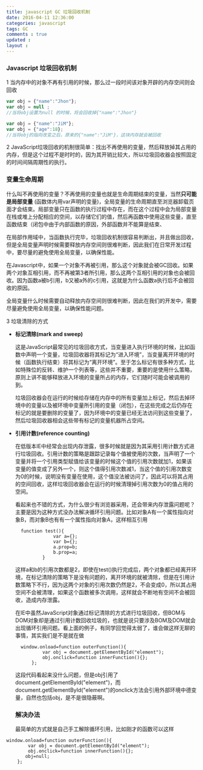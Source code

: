 ```yaml
---
title: javascript GC 垃圾回收机制 
date: 2016-04-11 12:36:00
categories: javascript
tags: GC
comments : true 
updated : 
layout : 
---
```


### Javascript 垃圾回收机制  

1 当内存中的对象不再有引用的时候，那么过一段时间该对象开辟的内存空间则会回收 

```javascript
var obj = {"name":"Jhon"};
var obj = null ;
//当将obj设置为null 的时候，将会回收掉{"name":"Jhon"}
```

```javascript
var obj = {"name":"JiM"};
var obj = {"age":18};
//当将obj的指向改变之后，原来的{"name":"JiM"}，这块内存就会被回收
```

2 JavaScript垃圾回收的机制很简单：找出不再使用的变量，然后释放掉其占用的内存，但是这个过程不是时时的，因为其开销比较大，所以垃圾回收器会按照固定的时间间隔周期性的执行。

### 变量生命周期

什么叫不再使用的变量？不再使用的变量也就是生命周期结束的变量，当然**只可能是局部变量** (函数体内用var声明的变量)，全局变量的生命周期直至浏览器卸载页面才会结束。局部变量只在函数的执行过程中存在，而在这个过程中会为局部变量在栈或堆上分配相应的空间，以存储它们的值，然后再函数中使用这些变量，直至函数结束（闭包中由于内部函数的原因，外部函数并不能算是结束、

在局部作用域中，当函数执行完毕，垃圾回收机制很容易判断出，并且做出回收，但是全局变量声明时候需要释放内存空间则很难判断，因此我们在日常开发过程中，要尽量的避免使用全局变量，以确保性能。

在Javascript中，如果一个对象不再被引用，那么这个对象就会被GC回收。如果两个对象互相引用，而不再被第3者所引用，那么这两个互相引用的对象也会被回收。因为函数a被b引用，b又被a外的c引用，这就是为什么函数a执行后不会被回收的原因。

全局变量什么时候需要自动释放内存空间则很难判断，因此在我们的开发中，需要尽量避免使用全局变量，以确保性能问题。

3 垃圾清除的方式

*  **标记清除(mark and sweep)**

    这是JavaScript最常见的垃圾回收方式，当变量进入执行环境的时候，比如函数中声明一个变量，垃圾回收器将其标记为“进入环境”，当变量离开环境的时候（函数执行结束）将其标记为“离开环境”。至于怎么标记有很多种方式，比如特殊位的反转、维护一个列表等，这些并不重要，重要的是使用什么策略，原则上讲不能够释放进入环境的变量所占的内存，它们随时可能会被调用的到。

    垃圾回收器会在运行的时候给存储在内存中的所有变量加上标记，然后去掉环境中的变量以及被环境中变量所引用的变量（闭包），在这些完成之后仍存在标记的就是要删除的变量了，因为环境中的变量已经无法访问到这些变量了，然后垃圾回收器相会这些带有标记的变量机器所占空间。


*  **引用计数(reference counting)** 

    在低版本IE中经常会出现内存泄露，很多时候就是因为其采用引用计数方式进行垃圾回收。引用计数的策略是跟踪记录每个值被使用的次数，当声明了一个变量并将一个引用类型赋值给该变量的时候这个值的引用次数就加1，如果该变量的值变成了另外一个，则这个值得引用次数减1，当这个值的引用次数变为0的时候，说明没有变量在使用，这个值没法被访问了，因此可以将其占用的空间回收，这样垃圾回收器会在运行的时候清理掉引用次数为0的值占用的空间。

     看起来也不错的方式，为什么很少有浏览器采用，还会带来内存泄露问题呢？主要是因为这种方式没办法解决循环引用问题。比如对象A有一个属性指向对象B，而对象B也有有一个属性指向对象A，这样相互引用

   ```
     function test(){
                 var a={};
                 var b={};
                 a.prop=b;
                 b.prop=a;
             }
   ```

     这样a和b的引用次数都是2，即使在test()执行完成后，两个对象都已经离开环境，在标记清除的策略下是没有问题的，离开环境的就被清除，但是在引用计数策略下不行，因为这两个对象的引用次数仍然是2，不会变成0，所以其占用空间不会被清理，如果这个函数被多次调用，这样就会不断地有空间不会被回收，造成内存泄露。

     在IE中虽然JavaScript对象通过标记清除的方式进行垃圾回收，但BOM与DOM对象却是通过引用计数回收垃圾的，也就是说只要涉及BOM及DOM就会出现循环引用问题。看上面的例子，有同学回觉得太弱了，谁会做这样无聊的事情，其实我们是不是就在做

   ```
     window.onload=function outerFunction(){
             var obj = document.getElementById("element");
             obj.onclick=function innerFunction(){};
         };
   ```

     这段代码看起来没什么问题，但是obj引用了document.getElementById("element")，而document.getElementById("element")的onclick方法会引用外部环境中德变量，自然也包括obj，是不是很隐蔽啊。

   ### 解决办法

     最简单的方式就是自己手工解除循环引用，比如刚才的函数可以这样

  ```
  window.onload=function outerFunction(){
          var obj = document.getElementById("element");
          obj.onclick=function innerFunction(){};
         obj=null;
      };
  ```
